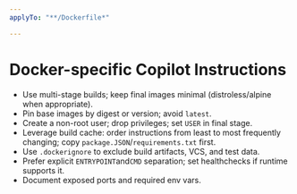```yaml
---
applyTo: "**/Dockerfile*"

---
```


# Docker-specific Copilot Instructions

- Use multi-stage builds; keep final images minimal (distroless/alpine when appropriate).
- Pin base images by digest or version; avoid `latest`.
- Create a non-root user; drop privileges; set `USER` in final stage.
- Leverage build cache: order instructions from least to most frequently changing; copy `package.JSON`/`requirements.txt` first.
- Use `.dockerignore` to exclude build artifacts, VCS, and test data.
- Prefer explicit `ENTRYPOINT`and`CMD` separation; set healthchecks if runtime supports it.
- Document exposed ports and required env vars.
